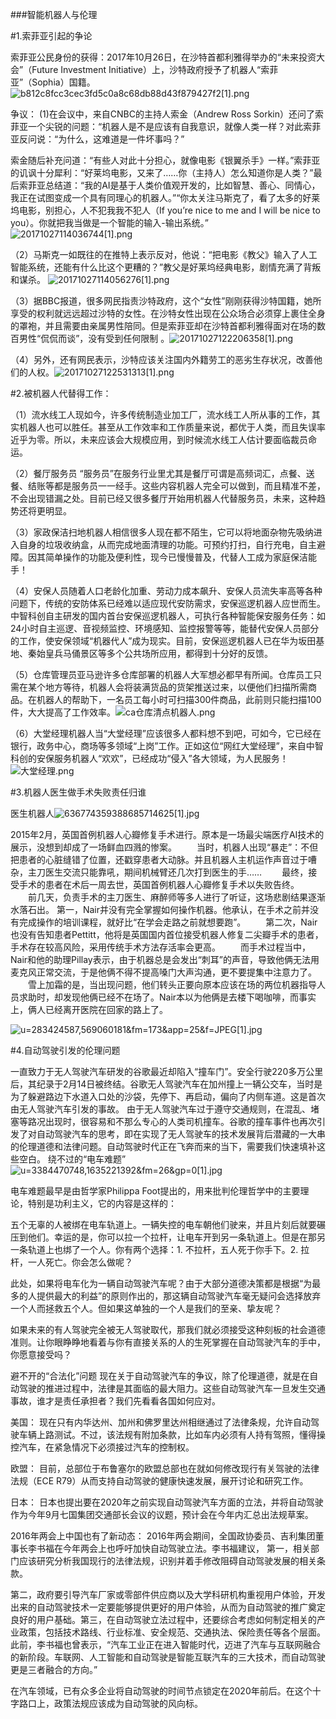 ###智能机器人与伦理

#1.索菲亚引起的争论
    
索菲亚公民身份的获得：2017年10月26日，在沙特首都利雅得举办的“未来投资大会”（Future Investment Initiative）上，沙特政府授予了机器人“索菲亚”（Sophia）国籍。![b812c8fcc3cec3fd5c0a8c68db88d43f879427f2[1].png](https://github.com/bolonghuang/18342027/blob/gh-pages/b812c8fcc3cec3fd5c0a8c68db88d43f879427f2%5B1%5D.png?raw=true)
    
争议：
(1)在会议中，来自CNBC的主持人索金（Andrew Ross Sorkin）还问了索菲亚一个尖锐的问题：“机器人是不是应该有自我意识，就像人类一样？对此索菲亚反问说：“为什么，这难道是一件坏事吗？” 
    
索金随后补充问道：“有些人对此十分担心，就像电影《银翼杀手》一样。”索菲亚的讥讽十分犀利：“好莱坞电影，又来了……你（主持人）怎么知道你是人类？”最后索菲亚总结道：“我的AI是基于人类价值观开发的，比如智慧、善心、同情心，我正在试图变成一个具有同理心的机器人。”“你太关注马斯克了，看了太多的好莱坞电影，别担心，人不犯我我不犯人（If you’re nice to me and I will be nice to you）。你就把我当做是一个智能的输入-输出系统。” ![20171027114036744[1].png](https://github.com/bolonghuang/18342027/blob/gh-pages/20171027114036744%5B1%5D.png?raw=true)
    
（2）马斯克一如既往的在推特上表示反对，他说：“把电影《教父》输入了人工智能系统，还能有什么比这个更糟的？”教父是好莱坞经典电影，剧情充满了背叛和谋杀。 ![20171027114056276[1].png](https://github.com/bolonghuang/18342027/blob/gh-pages/20171027114056276%5B1%5D.png?raw=true)
    
（3）据BBC报道，很多网民指责沙特政府，这个“女性”刚刚获得沙特国籍，她所享受的权利就远远超过沙特的女性。在沙特女性出现在公众场合必须穿上裹住全身的罩袍，并且需要由亲属男性陪同。但是索菲亚却在沙特首都利雅得面对在场的数百男性“侃侃而谈”，没有受到任何限制 。![20171027122206358[1].png](https://github.com/bolonghuang/18342027/blob/gh-pages/20171027122206358%5B1%5D.png?raw=true)
    
（4）另外，还有网民表示，沙特应该关注国内外籍劳工的恶劣生存状况，改善他们的人权。![20171027122531313[1].png](https://github.com/bolonghuang/18342027/blob/gh-pages/20171027122531313%5B1%5D.png?raw=true)
    
#2.被机器人代替得工作：
    
（1）流水线工人现如今，许多传统制造业加工厂，流水线工人所从事的工作，其实机器人也可以胜任。甚至从工作效率和工作质量来说，都优于人类，而且失误率近乎为零。所以，未来应该会大规模应用，到时候流水线工人估计要面临裁员命运。
    
（2）餐厅服务员 “服务员”在服务行业里尤其是餐厅可谓是高频词汇，点餐、送餐、结账等都是服务员一一经手。这些内容机器人完全可以做到，而且精准不差，不会出现错漏之处。目前已经又很多餐厅开始用机器人代替服务员，未来，这种趋势还将更明显。
    
（3）家政保洁扫地机器人相信很多人现在都不陌生，它可以将地面杂物先吸纳进入自身的垃圾收纳盒，从而完成地面清理的功能。可预约打扫，自行充电，自主避障。因其简单操作的功能及便利性，现今已慢慢普及，代替人工成为家庭保洁能手！
    
（4）安保人员随着人口老龄化加重、劳动力成本飙升、安保人员流失率高等各种问题下，传统的安防体系已经难以适应现代安防需求，安保巡逻机器人应世而生。中智科创自主研发的国内首台安保巡逻机器人，可执行各种智能保安服务任务：如24小时自主巡逻、音视频监控、环境感知、监控报警等等，能替代安保人员部分的工作，使安保领域“机器代人”成为现实。目前，安保巡逻机器人已在华为坂田基地、秦始皇兵马俑景区等多个公共场所应用，都得到十分好的反馈。

（5）仓库管理员亚马逊许多仓库部署的机器人大军想必都早有所闻。仓库员工只需在某个地方等待，机器人会将装满货品的货架推送过来，以便他们扫描所需商品。在机器人的帮助下，一名员工每小时可扫描300件商品，此前则只能扫描100件，大大提高了工作效率。![ca仓库清点机器人.png](https://github.com/bolonghuang/18342027/blob/gh-pages/ca%E4%BB%93%E5%BA%93%E6%B8%85%E7%82%B9%E6%9C%BA%E5%99%A8%E4%BA%BA.png?raw=true)

（6）大堂经理机器人当“大堂经理”应该很多人都料想不到吧，可如今，它已经在银行，政务中心，商场等多领域“上岗”工作。正如这位“网红大堂经理”，来自中智科创的安保服务机器人“欢欢”，已经成功“侵入”各大领域，为人民服务！ ![大堂经理.png](https://github.com/bolonghuang/18342027/blob/gh-pages/%E5%A4%A7%E5%A0%82%E7%BB%8F%E7%90%86.png?raw=true)

#3.机器人医生做手术失败责任归谁

医生机器人![636774359388685714625[1].jpg](https://github.com/bolonghuang/18342027/blob/gh-pages/636774359388685714625%5B1%5D.jpg?raw=true)

2015年2月，英国首例机器人心瓣修复手术进行。原本是一场最尖端医疗AI技术的展示，没想到却成了一场鲜血四溅的惨案。 　　当时，机器人出现“暴走”：不但把患者的心脏缝错了位置，还戳穿患者大动脉。并且机器人主机运作声音过于嘈杂，主刀医生交流只能靠吼，期间机械臂还几次打到医生的手…… 　　最终，接受手术的患者在术后一周去世，英国首例机器人心瓣修复手术以失败告终。 　　前几天，负责手术的主刀医生、麻醉师等多人进行了听证，这场悲剧结果逐渐水落石出。
   第一，Nair并没有完全掌握如何操作机器。他承认，在手术之前并没有完成操作的培训课程，就好比“在学会走路之前就想要跑”。 　　第二次，Nair也没有告知患者Pettitt，他将是英国国内首位接受机器人修复二尖瓣手术的患者，手术存在较高风险，采用传统手术方法存活率会更高。 　　而手术过程当中，Nair和他的助理Pillay表示，由于机器总是会发出“刺耳”的声音，导致他俩无法用麦克风正常交流，于是他俩不得不提高嗓门大声沟通，更不要提集中注意力了。 　　雪上加霜的是，当出现问题，他们转头正要向原本应该在场的两位机器指导人员求助时，却发现他俩已经不在场了。Nair本以为他俩是去楼下喝咖啡，而事实上，俩人已经离开医院在回家的路上了。

![u=283424587,569060181&fm=173&app=25&f=JPEG[1].jpg](https://github.com/bolonghuang/18342027/blob/gh-pages/u=283424587,569060181&fm=173&app=25&f=JPEG%5B1%5D.jpg?raw=true)

#4.自动驾驶引发的伦理问题

一直致力于无人驾驶汽车研发的谷歌最近却陷入“撞车门”。安全行驶220多万公里后，其纪录于2月14日被终结。谷歌无人驾驶汽车在加州撞上一辆公交车，当时是为了躲避路边下水道入口处的沙袋，先停下、再启动，偏向了内侧车道。这是首次由无人驾驶汽车引发的事故。
由于无人驾驶汽车过于遵守交通规则，在混乱、堵塞等路况出现时，很容易和不那么专心的人类司机撞车。谷歌的撞车事件也再次引发了对自动驾驶汽车的思考，即在实现了无人驾驶车的技术发展背后潜藏的一大串的伦理道德和法律问题。自动驾驶时代正在飞奔而来的当下，需要我们快速填补这些空白。
绕不过的“电车难题”![u=3384470748,1635221392&fm=26&gp=0[1].jpg](https://github.com/bolonghuang/18342027/blob/gh-pages/u=3384470748,1635221392&fm=26&gp=0%5B1%5D.jpg?raw=true)


电车难题最早是由哲学家Philippa Foot提出的，用来批判伦理哲学中的主要理论，特别是功利主义，它的内容是这样的：


五个无辜的人被绑在电车轨道上。一辆失控的电车朝他们驶来，并且片刻后就要碾压到他们。幸运的是，你可以拉一个拉杆，让电车开到另一条轨道上。但是在那另一条轨道上也绑了一个人。你有两个选择：1. 不拉杆，五人死于你手下。2. 拉杆，一人死亡。你会怎么做呢？


此处，如果将电车化为一辆自动驾驶汽车呢？由于大部分道德决策都是根据“为最多的人提供最大的利益”的原则作出的，那这辆自动驾驶汽车毫无疑问会选择放弃一个人而拯救五个人。但如果这单独的一个人是我们的至亲、挚友呢？


如果未来的有人驾驶完全被无人驾驶取代，那我们就必须接受这种刻板的社会道德准则。让你眼睁睁地看着与你有直接关系的人的生死掌握在自动驾驶汽车的手中，你愿意接受吗？


避不开的“合法化”问题
现在关于自动驾驶汽车的争议，除了伦理道德，就是在自动驾驶的推进过程中，法律是其面临的最大阻力。这些自动驾驶汽车一旦发生交通事故，谁才是责任承担者？我们先看看各国如何应对。


美国：
现在只有内华达州、加州和佛罗里达州相继通过了法律条规，允许自动驾驶车辆上路测试。不过，该法规有附加条款，比如车内必须有人持有驾照，懂得操控汽车，在紧急情况下必须接过汽车的控制权。

欧盟：
目前，总部位于布鲁塞尔的欧盟总部也在就如何修改现行有关驾驶的法律法规（ECE R79）从而支持自动驾驶的健康快速发展，展开讨论和研究工作。

日本：
日本也提出要在2020年之前实现自动驾驶汽车方面的立法，并将自动驾驶作为今年9月七国集团交通部长会议的议题，预计会在今年内汇总出法规草案。

2016年两会上中国也有了新动态：
2016年两会期间，全国政协委员、吉利集团董事长李书福在今年两会上也呼吁加快自动驾驶立法。李书福建议，
第一，相关部门应该研究分析我国现行的法律法规，识别并着手修改阻碍自动驾驶发展的相关条款。

第二，政府要引导汽车厂家或零部件供应商以及大学科研机构重视用户体验，开发出来的自动驾驶技术一定要能够提供更好的用户体验，从而为自动驾驶的推广奠定良好的用户基础。第三，在自动驾驶立法过程中，还要综合考虑如何制定相关的产业政策，包括技术路线、行业标准、安全规范、交通执法、保险责任等各个层面。此前，李书福也曾表示，“汽车工业正在进入智能时代，迈进了汽车与互联网融合的新阶段。车联网、人工智能和自动驾驶是智能互联汽车的三大技术，而自动驾驶更是三者融合的方向。”

在汽车领域，已有众多企业将自动驾驶的时间节点锁定在2020年前后。在这个十字路口上，政策法规应该成为自动驾驶的风向标。
